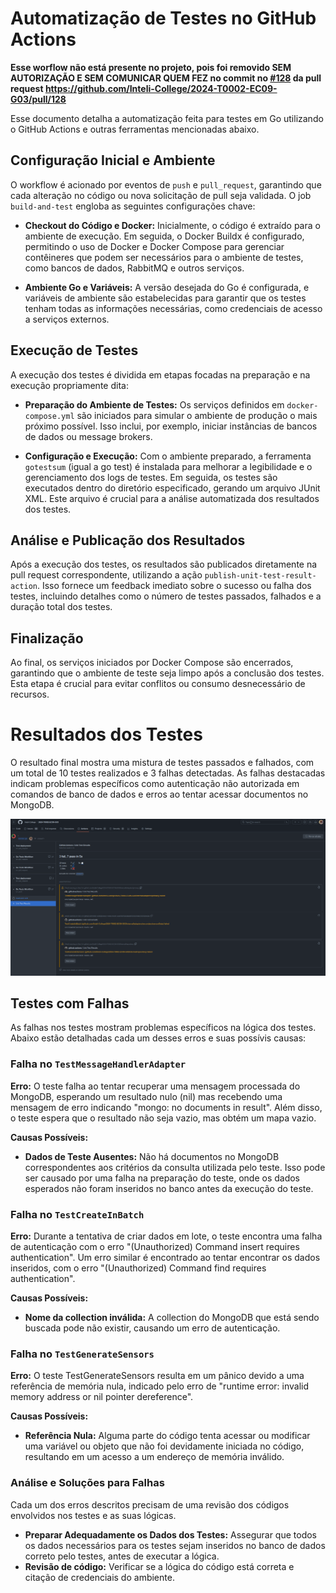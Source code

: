 # Automatização de Testes no GitHub Actions

**Esse worflow não está presente no projeto, pois foi removido SEM AUTORIZAÇÃO E SEM COMUNICAR QUEM FEZ no commit no [#128](https://github.com/Inteli-College/2024-T0002-EC09-G03/commit/31b2e0a7fb39ccfdb928f0d414ff5fe796f5a347) da pull request https://github.com/Inteli-College/2024-T0002-EC09-G03/pull/128**

Esse documento detalha a automatização feita para testes em Go utilizando o GitHub Actions e outras ferramentas mencionadas abaixo. 

## Configuração Inicial e Ambiente
O workflow é acionado por eventos de ```push``` e ```pull_request```, garantindo que cada alteração no código ou nova solicitação de pull seja validada. O job ```build-and-test``` engloba as seguintes configurações chave:

- **Checkout do Código e Docker:** Inicialmente, o código é extraído para o ambiente de execução. Em seguida, o Docker Buildx é configurado, permitindo o uso de Docker e Docker Compose para gerenciar contêineres que podem ser necessários para o ambiente de testes, como bancos de dados, RabbitMQ e outros serviços.

- **Ambiente Go e Variáveis:** A versão desejada do Go é configurada, e variáveis de ambiente são estabelecidas para garantir que os testes tenham todas as informações necessárias, como credenciais de acesso a serviços externos.

## Execução de Testes
A execução dos testes é dividida em etapas focadas na preparação e na execução propriamente dita:

- **Preparação do Ambiente de Testes:** Os serviços definidos em ```docker-compose.yml``` são iniciados para simular o ambiente de produção o mais próximo possível. Isso inclui, por exemplo, iniciar instâncias de bancos de dados ou message brokers.

- **Configuração e Execução:** Com o ambiente preparado, a ferramenta ```gotestsum``` (igual a go test) é instalada para melhorar a legibilidade e o gerenciamento dos logs de testes. Em seguida, os testes são executados dentro do diretório especificado, gerando um arquivo JUnit XML. Este arquivo é crucial para a análise automatizada dos resultados dos testes.

## Análise e Publicação dos Resultados
Após a execução dos testes, os resultados são publicados diretamente na pull request correspondente, utilizando a ação ```publish-unit-test-result-action```. Isso fornece um feedback imediato sobre o sucesso ou falha dos testes, incluindo detalhes como o número de testes passados, falhados e a duração total dos testes.

## Finalização
Ao final, os serviços iniciados por Docker Compose são encerrados, garantindo que o ambiente de teste seja limpo após a conclusão dos testes. Esta etapa é crucial para evitar conflitos ou consumo desnecessário de recursos.

# Resultados dos Testes
O resultado final mostra uma mistura de testes passados e falhados, com um total de 10 testes realizados e 3 falhas detectadas. As falhas destacadas indicam problemas específicos como autenticação não autorizada em comandos de banco de dados e erros ao tentar acessar documentos no MongoDB.

![Resultado testes](../../../static/img/teste_workflow_actions_sprint4.png)

## Testes com Falhas

As falhas nos testes mostram problemas específicos na lógica dos testes. Abaixo estão detalhadas cada um desses erros e suas possívis causas:

### Falha no ```TestMessageHandlerAdapter```
**Erro:** O teste falha ao tentar recuperar uma mensagem processada do MongoDB, esperando um resultado nulo (nil) mas recebendo uma mensagem de erro indicando "mongo: no documents in result". Além disso, o teste espera que o resultado não seja vazio, mas obtém um mapa vazio.

**Causas Possíveis:**

- **Dados de Teste Ausentes:** Não há documentos no MongoDB correspondentes aos critérios da consulta utilizada pelo teste. Isso pode ser causado por uma falha na preparação do teste, onde os dados esperados não foram inseridos no banco antes da execução do teste.

### Falha no ```TestCreateInBatch```
**Erro:** Durante a tentativa de criar dados em lote, o teste encontra uma falha de autenticação com o erro "(Unauthorized) Command insert requires authentication". Um erro similar é encontrado ao tentar encontrar os dados inseridos, com o erro "(Unauthorized) Command find requires authentication".

**Causas Possíveis:**

- **Nome da collection inválida:** A collection do MongoDB que está sendo buscada pode não existir, causando um erro de autenticação. 

### Falha no ```TestGenerateSensors```
**Erro:** O teste TestGenerateSensors resulta em um pânico devido a uma referência de memória nula, indicado pelo erro de "runtime error: invalid memory address or nil pointer dereference".

**Causas Possíveis:**

- **Referência Nula:** Alguma parte do código tenta acessar ou modificar uma variável ou objeto que não foi devidamente iniciada no código, resultando em um acesso a um endereço de memória inválido.

### Análise e Soluções para Falhas
Cada um dos erros descritos precisam de uma revisão dos códigos envolvidos nos testes e as suas lógicas.

- **Preparar Adequadamente os Dados dos Testes:** Assegurar que todos os dados necessários para os testes sejam inseridos no banco de dados correto pelo testes, antes de executar a lógica.
- **Revisão de código:** Verificar se a lógica do código está correta e citação de credenciais do ambiente. 










